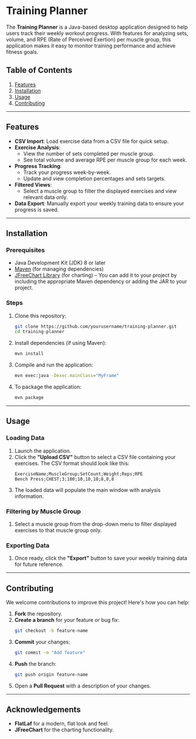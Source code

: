 # Training Planner

The **Training Planner** is a Java-based desktop application designed to help users track their weekly workout progress. With features for analyzing sets, volume, and RPE (Rate of Perceived Exertion) per muscle group, this application makes it easy to monitor training performance and achieve fitness goals.

## Table of Contents

1. [Features](#features)
2. [Installation](#installation)
3. [Usage](#usage)
4. [Contributing](#contributing)

---

## Features

- **CSV Import**: Load exercise data from a CSV file for quick setup.
- **Exercise Analysis**:
  - View the number of sets completed per muscle group.
  - See total volume and average RPE per muscle group for each week.
- **Progress Tracking**: 
  - Track your progress week-by-week.
  - Update and view completion percentages and sets targets.
- **Filtered Views**:
  - Select a muscle group to filter the displayed exercises and view relevant data only.
- **Data Export**: Manually export your weekly training data to ensure your progress is saved.

---

## Installation

### Prerequisites

- Java Development Kit (JDK) 8 or later
- [Maven](https://maven.apache.org/) (for managing dependencies)
- [JFreeChart Library](https://sourceforge.net/projects/jfreechart/) (for charting) – You can add it to your project by including the appropriate Maven dependency or adding the JAR to your project.

### Steps

1. Clone this repository:
   ```bash
   git clone https://github.com/yourusername/training-planner.git
   cd training-planner
   ```

2. Install dependencies (if using Maven):
   ```bash
   mvn install
   ```

3. Compile and run the application:
   ```bash
   mvn exec:java -Dexec.mainClass="MyFrame"
   ```

4. To package the application:
   ```bash
   mvn package
   ```

---

## Usage

### Loading Data

1. Launch the application. 
2. Click the **"Upload CSV"** button to select a CSV file containing your exercises. The CSV format should look like this:
   ```
   ExerciseName;MuscleGroup;SetCount;Weight;Reps;RPE
   Bench Press;CHEST;3;100;10,10,10;8,8,8
   ```
3. The loaded data will populate the main window with analysis information.

### Filtering by Muscle Group

1. Select a muscle group from the drop-down menu to filter displayed exercises to that muscle group only.

### Exporting Data

1. Once ready, click the **"Export"** button to save your weekly training data for future reference.

---

## Contributing

We welcome contributions to improve this project! Here's how you can help:

1. **Fork** the repository.
2. **Create a branch** for your feature or bug fix:
   ```bash
   git checkout -b feature-name
   ```
3. **Commit** your changes:
   ```bash
   git commit -m "Add feature"
   ```
4. **Push** the branch:
   ```bash
   git push origin feature-name
   ```
5. Open a **Pull Request** with a description of your changes.

---

## Acknowledgements

- **FlatLaf** for a modern, flat look and feel.
- **JFreeChart** for the charting functionality.

